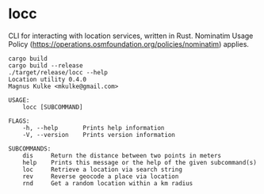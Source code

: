 locc
===

CLI for interacting with location services, written in Rust. Nominatim Usage Policy (https://operations.osmfoundation.org/policies/nominatim) applies.

```
cargo build
cargo build --release
./target/release/locc --help
Location utility 0.4.0
Magnus Kulke <mkulke@gmail.com>

USAGE:
    locc [SUBCOMMAND]

FLAGS:
    -h, --help       Prints help information
    -V, --version    Prints version information

SUBCOMMANDS:
    dis     Return the distance between two points in meters
    help    Prints this message or the help of the given subcommand(s)
    loc     Retrieve a location via search string
    rev     Reverse geocode a place via location
    rnd     Get a random location within a km radius
```

